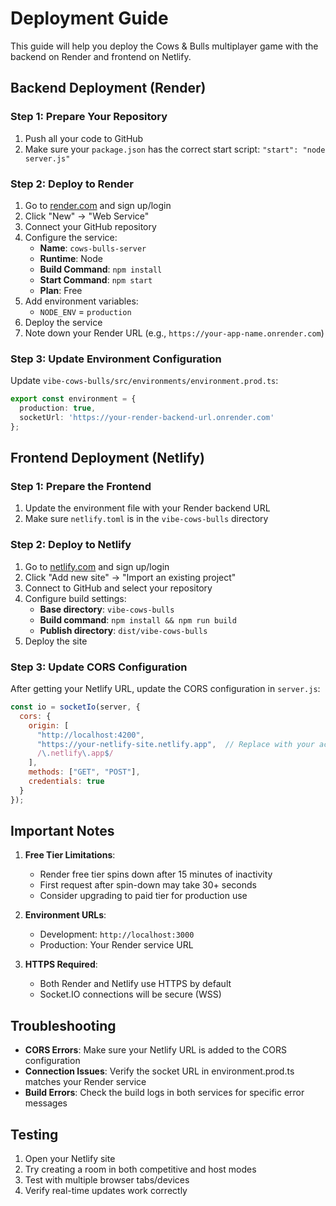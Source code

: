 # Deployment Guide

This guide will help you deploy the Cows & Bulls multiplayer game with the backend on Render and frontend on Netlify.

## Backend Deployment (Render)

### Step 1: Prepare Your Repository
1. Push all your code to GitHub
2. Make sure your `package.json` has the correct start script: `"start": "node server.js"`

### Step 2: Deploy to Render
1. Go to [render.com](https://render.com) and sign up/login
2. Click "New" → "Web Service"
3. Connect your GitHub repository
4. Configure the service:
   - **Name**: `cows-bulls-server`
   - **Runtime**: Node
   - **Build Command**: `npm install`
   - **Start Command**: `npm start`
   - **Plan**: Free
5. Add environment variables:
   - `NODE_ENV` = `production`
6. Deploy the service
7. Note down your Render URL (e.g., `https://your-app-name.onrender.com`)

### Step 3: Update Environment Configuration
Update `vibe-cows-bulls/src/environments/environment.prod.ts`:
```typescript
export const environment = {
  production: true,
  socketUrl: 'https://your-render-backend-url.onrender.com'
};
```

## Frontend Deployment (Netlify)

### Step 1: Prepare the Frontend
1. Update the environment file with your Render backend URL
2. Make sure `netlify.toml` is in the `vibe-cows-bulls` directory

### Step 2: Deploy to Netlify
1. Go to [netlify.com](https://netlify.com) and sign up/login
2. Click "Add new site" → "Import an existing project"
3. Connect to GitHub and select your repository
4. Configure build settings:
   - **Base directory**: `vibe-cows-bulls`
   - **Build command**: `npm install && npm run build`
   - **Publish directory**: `dist/vibe-cows-bulls`
5. Deploy the site

### Step 3: Update CORS Configuration
After getting your Netlify URL, update the CORS configuration in `server.js`:
```javascript
const io = socketIo(server, {
  cors: {
    origin: [
      "http://localhost:4200",
      "https://your-netlify-site.netlify.app",  // Replace with your actual URL
      /\.netlify\.app$/
    ],
    methods: ["GET", "POST"],
    credentials: true
  }
});
```

## Important Notes

1. **Free Tier Limitations**:
   - Render free tier spins down after 15 minutes of inactivity
   - First request after spin-down may take 30+ seconds
   - Consider upgrading to paid tier for production use

2. **Environment URLs**:
   - Development: `http://localhost:3000`
   - Production: Your Render service URL

3. **HTTPS Required**:
   - Both Render and Netlify use HTTPS by default
   - Socket.IO connections will be secure (WSS)

## Troubleshooting

- **CORS Errors**: Make sure your Netlify URL is added to the CORS configuration
- **Connection Issues**: Verify the socket URL in environment.prod.ts matches your Render service
- **Build Errors**: Check the build logs in both services for specific error messages

## Testing

1. Open your Netlify site
2. Try creating a room in both competitive and host modes
3. Test with multiple browser tabs/devices
4. Verify real-time updates work correctly